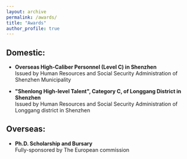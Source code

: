 ```yaml
---
layout: archive
permalink: /awards/
title: "Awards"
author_profile: true
---
```

## Domestic:
- **Overseas High-Caliber Personnel (Level C) in Shenzhen**<br/>Issued by Human Resources and Social Security Administration of Shenzhen Municipality

- **"Shenlong High-level Talent", Category C, of Longgang District in Shenzhen**<br/>Issued by Human Resources and Social Security Administration of Longgang district in Shenzhen

## Overseas:
- **Ph.D. Scholarship and Bursary**<br/>Fully-sponsored by The European commission
